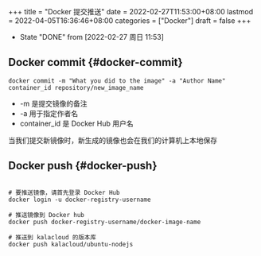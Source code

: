 +++
title = "Docker 提交推送"
date = 2022-02-27T11:53:00+08:00
lastmod = 2022-04-05T16:36:46+08:00
categories = ["Docker"]
draft = false
+++

-   State "DONE"       from              <span class="timestamp-wrapper"><span class="timestamp">[2022-02-27 周日 11:53]</span></span>


## Docker commit {#docker-commit}

```shell
docker commit -m "What you did to the image" -a "Author Name" container_id repository/new_image_name
```

-   -m 是提交镜像的备注
-   -a 用于指定作者名
-   container_id 是 Docker Hub 用户名

当我们提交新镜像时，新生成的镜像也会在我们的计算机上本地保存


## Docker push {#docker-push}

```shell

# 要推送镜像，请首先登录 Docker Hub
docker login -u docker-registry-username

# 推送镜像到 Docker hub
docker push docker-registry-username/docker-image-name

# 推送到 kalacloud 的版本库
docker push kalacloud/ubuntu-nodejs
```